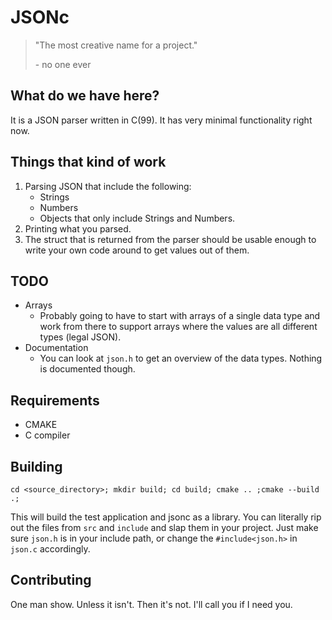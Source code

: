 # JSONc
> "The most creative name for a project."
> 
> \- no one ever

## What do we have here?

It is a JSON parser written in C(99). It has very minimal functionality right now. 

## Things that kind of work

1. Parsing JSON that include the following:
   - Strings
   - Numbers
   - Objects that only include Strings and Numbers.
2. Printing what you parsed.
3. The struct that is returned from the parser should be usable enough to write your own code around to get values out of them.

## TODO

- Arrays
  - Probably going to have to start with arrays of a single data type and work from there to support arrays where the values are all different types (legal JSON).
- Documentation 
  - You can look at `json.h` to get an overview of the data types. Nothing is documented though. 

## Requirements

- CMAKE
- C compiler

## Building 

`cd <source_directory>; mkdir build; cd build; cmake .. ;cmake --build .;`

This will build the test application and jsonc as a library. You can literally rip out the files from `src` and  `include` and slap them in your project. Just make sure `json.h` is in your include path, or change the `#include<json.h>` in `json.c` accordingly. 

## Contributing

One man show. Unless it isn't. Then it's not. I'll call you if I need you.

